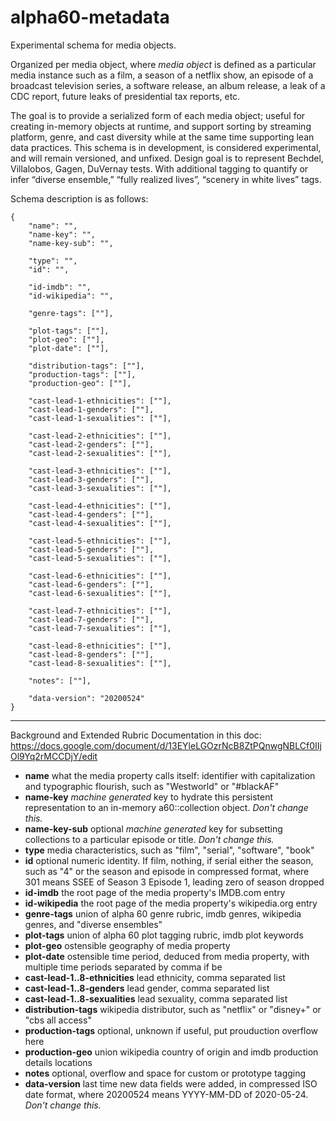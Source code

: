 # alpha60-metadata

Experimental schema for media objects. 

Organized per media object, where *media object* is defined as a particular media instance such as a film, a season of a netflix show, an episode of a broadcast television series, a software release, an album release, a leak of a CDC report, future leaks of presidential tax reports, etc.

The goal is to provide a serialized form of each media object; useful for creating in-memory objects at runtime, and support sorting by streaming platform, genre, and cast diversity while at the same time supporting lean data practices. This schema is in development, is considered experimental, and will remain versioned, and unfixed. Design goal is to represent Bechdel, Villalobos, Gagen, DuVernay tests. With additional tagging to quantify or infer “diverse ensemble,”  “fully realized lives”, “scenery in white lives” tags.  

Schema description is as follows:

    {
        "name": "",
        "name-key": "",
        "name-key-sub": "",

        "type": "",
        "id": "",

        "id-imdb": "",
        "id-wikipedia": "",

        "genre-tags": [""],
        
        "plot-tags": [""],
        "plot-geo": [""],
        "plot-date": [""],
          
        "distribution-tags": [""],
        "production-tags": [""],
        "production-geo": [""],

        "cast-lead-1-ethnicities": [""],
        "cast-lead-1-genders": [""],
        "cast-lead-1-sexualities": [""],
        
        "cast-lead-2-ethnicities": [""],
        "cast-lead-2-genders": [""],
        "cast-lead-2-sexualities": [""],
        
        "cast-lead-3-ethnicities": [""],
        "cast-lead-3-genders": [""],
        "cast-lead-3-sexualities": [""],
        
        "cast-lead-4-ethnicities": [""],
        "cast-lead-4-genders": [""],
        "cast-lead-4-sexualities": [""],
        
        "cast-lead-5-ethnicities": [""],
        "cast-lead-5-genders": [""],
        "cast-lead-5-sexualities": [""],
        
        "cast-lead-6-ethnicities": [""],
        "cast-lead-6-genders": [""],
        "cast-lead-6-sexualities": [""],
        
        "cast-lead-7-ethnicities": [""],
        "cast-lead-7-genders": [""],
        "cast-lead-7-sexualities": [""],
        
        "cast-lead-8-ethnicities": [""],
        "cast-lead-8-genders": [""],
        "cast-lead-8-sexualities": [""],
        
        "notes": [""],
        
        "data-version": "20200524"
    }
    
* * *
 
 Background and Extended Rubric Documentation in this doc: https://docs.google.com/document/d/13EYleLGOzrNcB8ZtPQnwgNBLCf0IIjOl9Yq2rMCCDjY/edit
    

* __name__ what the media property calls itself: identifier with capitalization and typographic flourish, such as "Westworld" or "#blackAF"
* __name-key__ *machine generated* key to hydrate this persistent representation to an in-memory a60::collection object. *Don't change this.*
* __name-key-sub__ optional *machine generated* key for subsetting collections to a particular episode or title. *Don't change this.*
* __type__ media characteristics, such as "film", "serial", "software", "book"
* __id__ optional numeric identity. If film, nothing, if serial either the season, such as "4" or the season and episode in compressed format, where 301 means SSEE of Season 3 Episode 1, leading zero of season dropped
* __id-imdb__ the root page of the media property's IMDB.com entry
* __id-wikipedia__ the root page of the media property's wikipedia.org entry
* __genre-tags__ union of alpha 60 genre rubric, imdb genres, wikipedia genres, and "diverse ensembles"
* __plot-tags__ union of alpha 60 plot tagging rubric, imdb plot keywords
* __plot-geo__ ostensible geography of media property
* __plot-date__ ostensible time period, deduced from media property, with multiple time periods separated by comma if be
* __cast-lead-1..8-ethnicities__ lead ethnicity, comma separated list
* __cast-lead-1..8-genders__ lead gender, comma separated list
* __cast-lead-1..8-sexualities__ lead sexuality, comma separated list
* __distribution-tags__ wikipedia distributor, such as "netflix" or "disney+" or "cbs all access"
* __production-tags__ optional, unknown if useful, put prouduction overflow here
* __production-geo__ union wikipedia country of origin and imdb production details locations 
* __notes__ optional, overflow and space for custom or prototype tagging 
* __data-version__ last time new data fields were added, in compressed ISO date format, where 20200524 means YYYY-MM-DD of 2020-05-24. *Don't change this.*
